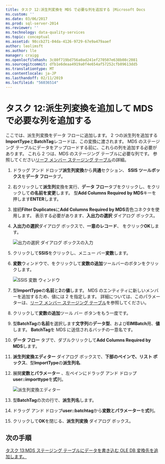 ```yaml
---
title: タスク 12:派生列変換を MDS で必要な列を追加する |Microsoft Docs
ms.custom: ''
ms.date: 03/06/2017
ms.prod: sql-server-2014
ms.reviewer: ''
ms.technology: data-quality-services
ms.topic: conceptual
ms.assetid: 98ccb271-04da-4126-9729-67e9a479aaef
author: leolimsft
ms.author: lle
manager: craigg
ms.openlocfilehash: 3c80f719bd756a0ad241ef270507e638b08c2081
ms.sourcegitcommit: dfb1e6deaa4919a0f4e654af57252cfb09613dd5
ms.translationtype: MT
ms.contentlocale: ja-JP
ms.lasthandoff: 02/11/2019
ms.locfileid: "56036514"
---
```

# <a name="task-12-adding-derived-column-transform-to-add-columns-required-by-mds"></a>タスク 12:派生列変換を追加して MDS で必要な列を追加する
  ここでは、派生列変換をデータ フローに追加します。 2 つの派生列を追加する**ImportType**と**BatchTag**レコードは、この変換に渡されます。 MDS のステージング テーブルにデータをアップロードする前に、これらの列を追加する必要があります。 これら 2 つは、MDS のステージング テーブルに必要な列です。 参照してください[リーフ メンバー ステージング テーブル](../master-data-services/leaf-member-staging-table-master-data-services.md)の詳細。  
  
1.  ドラッグ アンド ドロップ**派生列変換**から**共通**セクション、 **SSIS ツールボックス**を**データ フロー**タブ。  
  
2.  右クリックして**派生列**変換を実行、**データ フロー**タブをクリックし、をクリックして**の名前を変更**します。 型**Add Columns Required by MDS**キーを押します**ENTER**します。  
  
3.  接続**Filter Duplicates**に**Add Columns Required by MDS**青色コネクタを使用します。 表示する必要があります、**入出力の選択** ダイアログ ボックス。  
  
4.  **入出力の選択**ダイアログ ボックスで、**一意のレコード**、 をクリック**OK**します。  
  
     ![出力の選択 ダイアログ ボックスの入力](../../2014/tutorials/media/et-addingdcttoaddcolumnsrequiredbymds-01.jpg "出力の選択 ダイアログ ボックスの入力")  
  
5.  クリックして**SSIS**をクリックし、メニュー バー**変数**します。  
  
6.  **変数**ウィンドウで、をクリックして**変数の追加**ツールバーのボタンをクリックします。  
  
     ![SSIS 変数 ウィンドウ](../../2014/tutorials/media/et-addingdcttoaddcolumnsrequiredbymds-02.jpg "SSIS 変数 ウィンドウ")  
  
7.  型**ImportType**の**名前**と**2**の**値**します。 MDS のエンティティに新しいメンバーを追加するため、値には 2 を指定します。 詳細については、このパラメーターは、[リーフ メンバー ステージング テーブル](../master-data-services/leaf-member-staging-table-master-data-services.md)を参照してください。  
  
8.  クリックして**変数の追加**ツール バー ボタンをもう一度です。  
  
9. 型**BatchTag**の**名前**を選択します**文字列**の**データ型**、および**EIMBatch**用、**値**します。 **BatchTag**を MDS に送信されるバッチの一意名です。  
  
10. **データ フロー**  タブで、ダブルクリックして**Add Columns Required by MDS**します。  
  
11. **派生列変換エディター**  ダイアログ ボックスで、**下部のペインで、リスト ボックス**、型**ImportType**の**派生列名**.  
  
12. 展開**変数とパラメーター** 、左ペインにドラッグ アンド ドロップ**user::importtype**を**式**列。  
  
     ![派生列変換エディター](../../2014/tutorials/media/et-addingdcttoaddcolumnsrequiredbymds-03.jpg "派生列変換エディター")  
  
13. 型**BatchTag**の次の行で、**派生列名**します。  
  
14. ドラッグ アンド ドロップ**user::batchtag**から**変数とパラメーター**を**式**列。  
  
15. クリックして**OK**を閉じる、**派生列変換** ダイアログ ボックス。  
  
## <a name="next-step"></a>次の手順  
 [タスク 13:MDS ステージング テーブルにデータを書き込む OLE DB 変換先を追加します。](../../2014/tutorials/task-13-adding-ole-db-destination-to-write-data-to-mds-staging-table.md)  
  
  
